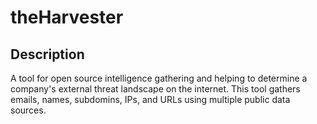 # theHarvester
## Description
A tool for open source intelligence gathering and helping to determine a company's external threat landscape on the internet. This tool gathers emails, names, subdomins, IPs, and URLs using multiple public data sources.
